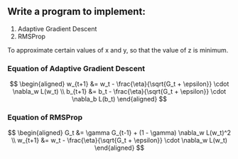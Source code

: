 ## Write a program to implement:

1. Adaptive Gradient Descent
2. RMSProp

To approximate certain values of x and y, so that the value of z is minimum.

### Equation of Adaptive Gradient Descent

$$
\begin{aligned}
w_{t+1} &= w_t - \frac{\eta}{\sqrt{G_t + \epsilon}} \cdot \nabla_w L(w_t) \\
b_{t+1} &= b_t - \frac{\eta}{\sqrt{G_t + \epsilon}} \cdot \nabla_b L(b_t)
\end{aligned}
$$

### Equation of RMSProp

$$
\begin{aligned}
G_t &= \gamma G_{t-1} + (1 - \gamma) \nabla_w L(w_t)^2 \\
w_{t+1} &= w_t - \frac{\eta}{\sqrt{G_t + \epsilon}} \cdot \nabla_w L(w_t)
\end{aligned}
$$
